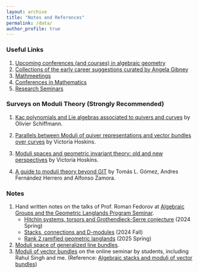 ```yaml
---
layout: archive
title: "Notes and References"
permalink: /data/
author_profile: true
---
```

### Useful Links

1. <a href="https://math.stanford.edu/~vakil/conferences.html"> Upcoming conferences (and courses) in algebraic geometry</a>
2. <a href="https://www.angelagibney.org/the-ec-by-topic/"> Collections of the early career suggestions curated by Angela Gibney </a> 
3. <a href="https://mathmeetings.net/ag-ct-rt"> Mathmeetings</a>  
4. <a href="https://conference-service.com/conferences/mathematics.html"> Conferences in Mathematics</a>  
5. <a href="https://researchseminars.org"> Research Seminars </a>

### Surveys on Moduli Theory (Strongly Recommended)

1. <a href="https://arxiv.org/pdf/1802.09760v1" target="_blank">Kac polynomials and Lie algebras associated to quivers and curves</a> by Olivier Schiffmann.

2. <a href="https://arxiv.org/pdf/1809.05738" target="_blank">Parallels between Moduli of quiver representations
and vector bundles over curves</a> by Victoria Hoskins.

3. <a href="https://arxiv.org/pdf/2302.14499" target="_blank">Moduli spaces and geometric invariant theory: old and new perspectives</a> by Victoria Hoskins.

4. <a href="https://arxiv.org/pdf/2302.01871" target="_blank">A guide to moduli theory beyond GIT</a> by Tomás L. Gómez, Andres Fernández Herrero and Alfonso Zamora.

### Notes

<ol>
  <li>
    Hand written notes on the talks of Prof. Roman Fedorov at
    <a href="https://www.mathematics.pitt.edu/content/algebraic-groups-and-geometric-langlands-program" target="_blank">Algebraic Groups and the Geometric Langlands Program Seminar</a>.
    <ul>
      <li><a href="/files/Geometric Langlands Program Seminar 1.pdf" target="_blank">Hitchin systems, torsors and Grothendieck-Serre conjecture</a> (2024 Spring)</li>
      <li><a href="/files/Geometric Langlands Program Seminar 2.pdf" target="_blank">Stacks, connections and D-modules</a> (2024 Fall)</li>
      <li><a href="/files/Geometric Langlands Program Seminar 3.pdf" target="_blank">Rank 2 ramified geometric langlands</a> (2025 Spring)</li>
    </ul>
  </li>
  <li>
    <a href="/files/Moduli space of generalized line bundles of reducible curves.pdf" target="_blank">Moduli space of generalized line bundles</a>.
  </li>
  <li>
    <a href="/files/Introduction to stacks.pdf" target="_blank">Moduli of vector bundles</a> on the online seminar by students, including Rahul Singh and me. (Reference: 
    <a href="https://www.cimat.mx/~luis/seminarios/Pilas-algebraicas/neumann-Stacks.pdf" target="_blank">Algebraic stacks and moduli of vector bundles</a>)
  </li>
</ol>
